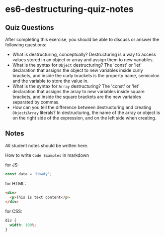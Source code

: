 # es6-destructuring-quiz-notes

## Quiz Questions

After completing this exercise, you should be able to discuss or answer the following questions:

- What is destructuring, conceptually?
  Destructuring is a way to access values stored in an object or array and assign them to new variables.
- What is the syntax for `Object` destructuring?
  The 'const' or 'let' declaration that assigns the object to new variables inside curly brackets, and inside the curly brackets is the property name, semicolon and the variable to store the value in.
- What is the syntax for `Array` destructuring?
  The 'const' or 'let' declaration that assigns the array to new variables inside square brackets, and inside the square brackets are the new variables separated by commas.
- How can you tell the difference between destructuring and creating `Object`/`Array` literals?
  In destructuring, the name of the array or object is on the right side of the expression, and on the left side when creating.

## Notes

All student notes should be written here.

How to write `Code Examples` in markdown

for JS:

```javascript
const data = 'Howdy';
```

for HTML:

```html
<div>
  <p>This is text content</p>
</div>
```

for CSS:

```css
div {
  width: 100%;
}
```
